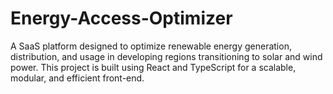 # Energy-Access-Optimizer
A SaaS platform designed to optimize renewable energy generation, distribution, and usage in developing regions transitioning to solar and wind power. This project is built using React and TypeScript for a scalable, modular, and efficient front-end.

